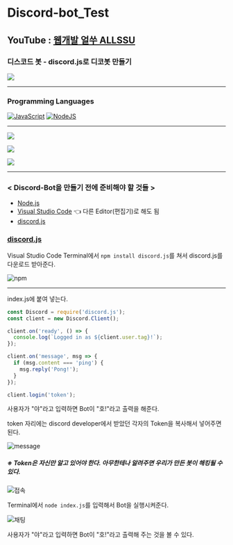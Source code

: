 # Discord-bot_Test

## YouTube : [웹개발 얼쑤 ALLSSU](https://www.youtube.com/channel/UCZtMUSjSh9CLeIgNKvDdwBw)

### 디스코드 봇 - discord.js로 디코봇 만들기

<a href="https://www.youtube.com/watch?v=jATRl7_DD4g"><img src="https://img.shields.io/badge/YouTube-FF0000?style=for-the-badge&logo=youtube&logoColor=white"></a>

---

### Programming Languages
<a href="" target="_blank"><img alt="JavaScript" src="https://img.shields.io/badge/javascript%20-%23323330.svg?&style=for-the-badge&logo=javascript&logoColor=%23F7DF1E"/></a>
<a href="" target="_blank"><img alt="NodeJS" src="https://img.shields.io/badge/node.js-%2343853D.svg?&style=for-the-badge&logo=node.js&logoColor=white"/></a>

---

<a href="https://java-coding.tistory.com/6"><img src="https://img.shields.io/badge/Tistory-orange?style=for-the-badge"></a>

<a href="https://equal-viscose-066.notion.site/Discord-Bot-6450001dcba249d597832ec8594a57df"><img src="https://img.shields.io/badge/Notion-black?style=for-the-badge"></a>

<a href="https://github.com/jiyeong1004/Discord-bot_Test/files/6446421/Discord-Bot_.pdf"><img src="https://img.shields.io/badge/PDF-FF36B5?style=for-the-badge"></a>

---

### < Discord-Bot을 만들기 전에 준비해야 할 것들 >

- [Node.js](https://nodejs.org/en/)
- [Visual Studio Code](https://code.visualstudio.com/) 👈 다른 Editor(편집기)로 해도 됨
- [discord.js](https://discord.js.org/#/)

### [discord.js](https://discord.js.org/#/)

Visual Studio Code Terminal에서 `npm install discord.js`를 쳐서 discord.js를 다운로드 받아준다.

![npm](https://user-images.githubusercontent.com/51290739/116794577-ee3d1280-ab08-11eb-9e35-eeb76729bce6.jpg)

---

index.js에 붙여 넣는다.

```javascript
const Discord = require('discord.js');
const client = new Discord.Client();

client.on('ready', () => {
  console.log(`Logged in as ${client.user.tag}!`);
});

client.on('message', msg => {
  if (msg.content === 'ping') {
    msg.reply('Pong!');
  }
});

client.login('token');
```

사용자가 "야"라고 입력하면 Bot이 "호!"라고 출력을 해준다.

token 자리에는 discord developer에서 받았던 각자의 Token을 복사해서 넣어주면 된다.

![message](https://user-images.githubusercontent.com/51290739/116808231-a94dc600-ab72-11eb-9973-49a257b232c5.jpg)

##### ※ Token은 자신만 알고 있어야 한다. 아무한테나 알려주면 우리가 만든 봇이 해킹될 수 있다.

![접속](https://user-images.githubusercontent.com/51290739/116794815-f6964d00-ab0a-11eb-88e9-411bfc55c57c.png)

Terminal에서 `node index.js`를 입력해서 Bot을 실행시켜준다.

![채팅](https://user-images.githubusercontent.com/51290739/116794819-ff871e80-ab0a-11eb-899b-217051565491.jpg)

사용자가 "야"라고 입력하면 Bot이 "호!"라고 출력해 주는 것을 볼 수 있다.
